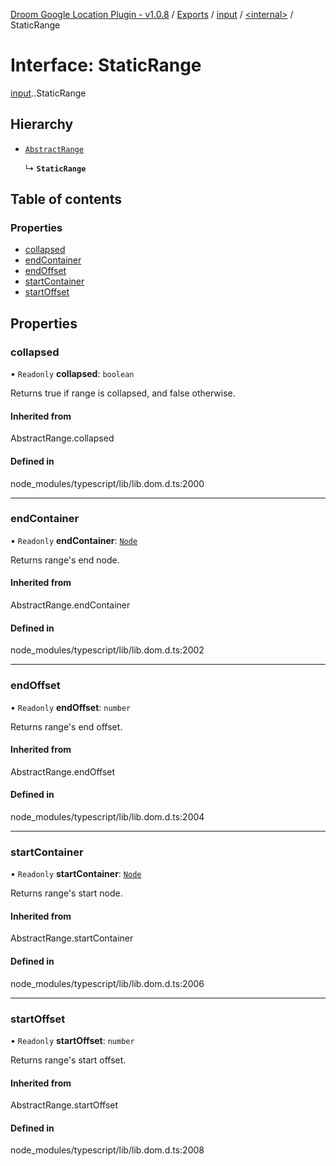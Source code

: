 [Droom Google Location Plugin - v1.0.8](../README.md) / [Exports](../modules.md) / [input](../modules/input.md) / [<internal\>](../modules/input._internal_.md) / StaticRange

# Interface: StaticRange

[input](../modules/input.md).[<internal>](../modules/input._internal_.md).StaticRange

## Hierarchy

- [`AbstractRange`](../modules/input._internal_.md#abstractrange)

  ↳ **`StaticRange`**

## Table of contents

### Properties

- [collapsed](input._internal_.StaticRange.md#collapsed)
- [endContainer](input._internal_.StaticRange.md#endcontainer)
- [endOffset](input._internal_.StaticRange.md#endoffset)
- [startContainer](input._internal_.StaticRange.md#startcontainer)
- [startOffset](input._internal_.StaticRange.md#startoffset)

## Properties

### collapsed

• `Readonly` **collapsed**: `boolean`

Returns true if range is collapsed, and false otherwise.

#### Inherited from

AbstractRange.collapsed

#### Defined in

node_modules/typescript/lib/lib.dom.d.ts:2000

___

### endContainer

• `Readonly` **endContainer**: [`Node`](../modules/input._internal_.md#node)

Returns range's end node.

#### Inherited from

AbstractRange.endContainer

#### Defined in

node_modules/typescript/lib/lib.dom.d.ts:2002

___

### endOffset

• `Readonly` **endOffset**: `number`

Returns range's end offset.

#### Inherited from

AbstractRange.endOffset

#### Defined in

node_modules/typescript/lib/lib.dom.d.ts:2004

___

### startContainer

• `Readonly` **startContainer**: [`Node`](../modules/input._internal_.md#node)

Returns range's start node.

#### Inherited from

AbstractRange.startContainer

#### Defined in

node_modules/typescript/lib/lib.dom.d.ts:2006

___

### startOffset

• `Readonly` **startOffset**: `number`

Returns range's start offset.

#### Inherited from

AbstractRange.startOffset

#### Defined in

node_modules/typescript/lib/lib.dom.d.ts:2008
